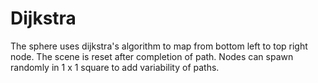 # Dijkstra
The sphere uses dijkstra's algorithm to map from bottom left to top right node. The scene is reset after completion of path. Nodes can spawn randomly in 1 x 1 square to add variability of paths.
